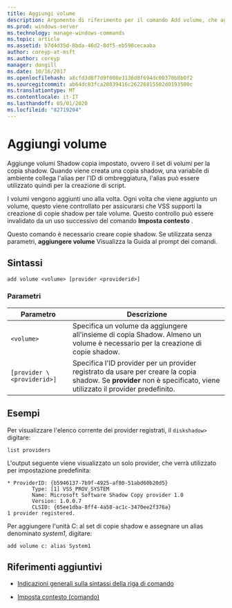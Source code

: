 ```yaml
---
title: Aggiungi volume
description: Argomento di riferimento per il comando Add volume, che aggiunge volumi al set di copie shadow, ovvero il set di volumi da replicare.
ms.prod: windows-server
ms.technology: manage-windows-commands
ms.topic: article
ms.assetid: b7d4d35d-8bda-46d2-8df5-eb598cecaaba
author: coreyp-at-msft
ms.author: coreyp
manager: dongill
ms.date: 10/16/2017
ms.openlocfilehash: a8cfd3d8f7d9f008e3136d8f694dc00370b8b0f2
ms.sourcegitcommit: ab64dc83fca28039416c26226815502d0193500c
ms.translationtype: MT
ms.contentlocale: it-IT
ms.lasthandoff: 05/01/2020
ms.locfileid: "82719204"
---
```

# <a name="add-volume"></a>Aggiungi volume

Aggiunge volumi Shadow copia impostato, ovvero il set di volumi per la copia shadow. Quando viene creata una copia shadow, una variabile di ambiente collega l'alias per l'ID di ombreggiatura, l'alias può essere utilizzato quindi per la creazione di script.

I volumi vengono aggiunti uno alla volta. Ogni volta che viene aggiunto un volume, questo viene controllato per assicurarsi che VSS supporti la creazione di copie shadow per tale volume. Questo controllo può essere invalidato da un uso successivo del comando **Imposta contesto** .

Questo comando è necessario creare copie shadow. Se utilizzata senza parametri, **aggiungere volume** Visualizza la Guida al prompt dei comandi.

## <a name="syntax"></a>Sintassi

```
add volume <volume> [provider <providerid>]
```

### <a name="parameters"></a>Parametri

| Parametro | Descrizione |
| --------- | ----------- |
| `<volume>` | Specifica un volume da aggiungere all'insieme di copia Shadow. Almeno un volume è necessario per la creazione di copie shadow. |
| `[provider \<providerid>]` | Specifica l'ID provider per un provider registrato da usare per creare la copia shadow. Se **provider** non è specificato, viene utilizzato il provider predefinito. |

## <a name="examples"></a>Esempi

Per visualizzare l'elenco corrente dei provider registrati, il `diskshadow>` digitare:

```
list providers
```

L'output seguente viene visualizzato un solo provider, che verrà utilizzato per impostazione predefinita:

```
* ProviderID: {b5946137-7b9f-4925-af80-51abd60b20d5}
        Type: [1] VSS_PROV_SYSTEM
        Name: Microsoft Software Shadow Copy provider 1.0
        Version: 1.0.0.7
        CLSID: {65ee1dba-8ff4-4a58-ac1c-3470ee2f376a}
1 provider registered.
```

Per aggiungere l'unità C: al set di copie shadow e assegnare un alias denominato *system1*, digitare:

```
add volume c: alias System1
```

## <a name="additional-references"></a>Riferimenti aggiuntivi

- [Indicazioni generali sulla sintassi della riga di comando](command-line-syntax-key.md)

- [Imposta contesto (comando)](set-context.md)
